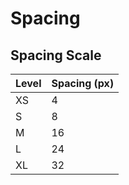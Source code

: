 # Spacing

## Spacing Scale

| Level | Spacing (px) |
|-------|--------------|
| XS    | 4            |
| S     | 8            |
| M     | 16           |
| L     | 24           |
| XL    | 32           |
